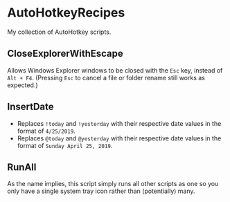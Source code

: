 # AutoHotkeyRecipes
My collection of AutoHotkey scripts. 

## CloseExplorerWithEscape

Allows Windows Explorer windows to be closed with the `Esc` key, instead of `Alt + F4`. (Pressing `Esc` to cancel a file or folder rename still works as expected.)

## InsertDate

- Replaces `!today` and `!yesterday` with their respective date values in the format of `4/25/2019`.
- Replaces `@today` and `@yesterday` with their respective date values in the format of `Sunday April 25, 2019`.

## RunAll

As the name implies, this script simply runs all other scripts as one so you only have a single system tray icon rather than (potentially) many.